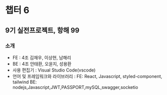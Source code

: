 # 챕터 6

## 9기 실전프로젝트, 항해 99

### 소개

- FE : 4조 김재우, 이상현, 남해리
- BE : 4조 안태환, 오윤지, 성용환
- 사용 편집기 : Visual Studio Code(vscode)
- 언어 및 프레임워크와 라이브러리 : 
FE: React, Javascript, styled-component, tailwind
BE: nodejs,Javascript,JWT,PASSPORT,mySQL,swagger,socketio
